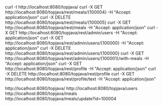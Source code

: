 curl -I http://localhost:8080/topjava/
curl -X GET http://localhost:8080/topjava/rest/meals/{100004} -H "Accept: application/json"
curl -X DELETE http://localhost:8080/topjava/rest/meals/{100005}
curl -X GET http://localhost:8080/topjava/rest/meals -H "Accept: application/json"
curl -X GET http://localhost:8080/topjava/rest/admin/users -H "Accept: application/json"
curl -X GET http://localhost:8080/topjava/rest/admin/users/{100000} -H "Accept: application/json"
curl -X DELETE http://localhost:8080/topjava/rest/admin/users/{100000}
curl -X GET http://localhost:8080/topjava/rest/admin/users/{100001}/with-meals -H "Accept: application/json"
curl -X GET http://localhost:8080/topjava/rest/profile -H "Accept: application/json"
curl -X DELETE http://localhost:8080/topjava/rest/profile
curl -X GET http://localhost:8080/topjava/rest/profile/text -H "Accept: application/json"

http://localhost:8080/topjava/
http://localhost:8080/topjava/users
http://localhost:8080/topjava/meals
http://localhost:8080/topjava/meals/update?id=100004
